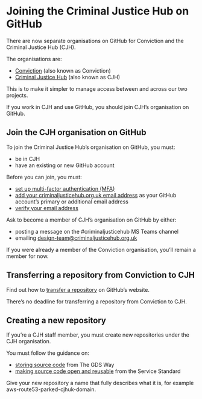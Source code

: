# Joining the Criminal Justice Hub on GitHub

There are now separate organisations on GitHub for Conviction and the Criminal Justice Hub (CJH).

The organisations are:

- [Conviction](https://github.com/convictioncic) (also known as Conviction)
- [Criminal Justice Hub](https://github.com/criminaljusticehub) (also known as CJH)

This is to make it simpler to manage access between and across our two projects.

If you work in CJH and use GitHub, you should join CJH’s organisation on GitHub.

## Join the CJH organisation on GitHub

To join the Criminal Justice Hub’s organisation on GitHub, you must:

- be in CJH
- have an existing or new GitHub account

Before you can join, you must:

- [set up multi-factor authentication (MFA)](https://docs.github.com/en/authentication/securing-your-account-with-two-factor-authentication-2fa/configuring-two-factor-authentication)
- [add your criminaljusticehub.org.uk email address](https://docs.github.com/en/get-started/signing-up-for-github/verifying-your-email-address) as your GitHub account’s primary or additional email address
- [verify your email address](https://docs.github.com/en/get-started/signing-up-for-github/verifying-your-email-address)

Ask to become a member of CJH’s organisation on GitHub by either:

- posting a message on the #criminaljusticehub MS Teams channel
- emailing [design-team@criminaljusticehub.org.uk](mailto:design-team@criminaljusticehub.org.uk)

If you were already a member of the Conviction organisation, you’ll remain a member for now.

## Transferring a repository from Conviction to CJH

Find out how to [transfer a repository](https://docs.github.com/en/repositories/creating-and-managing-repositories/transferring-a-repository) on GitHub’s website.

There’s no deadline for transferring a repository from Conviction to CJH.

## Creating a new repository

If you’re a CJH staff member, you must create new repositories under the CJH organisation.

You must follow the guidance on:

- [storing source code](https://gds-way.cloudapps.digital) from The GDS Way
- [making source code open and reusable]([https://www.gov.uk/service-manual/technology/making-source-code-open-and-reusable](https://github.com/criminaljusticehub/inside-cjh/blob/main/CJH%20Service%20Standard.md)) from the Service Standard

Give your new repository a name that fully describes what it is, for example aws-route53-parked-cjhuk-domain.
